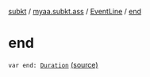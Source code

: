[subkt](../../index.md) / [myaa.subkt.ass](../index.md) / [EventLine](index.md) / [end](./end.md)

# end

`var end: `[`Duration`](https://docs.oracle.com/javase/9/docs/api/java/time/Duration.html) [(source)](https://github.com/Myaamori/SubKt/blob/0.1.8/src/main/kotlin/myaa/subkt/ass/parser.kt#L455)